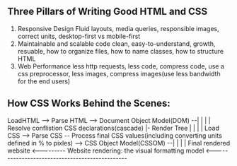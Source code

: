 ## Three Pillars of Writing Good HTML and CSS
1. Responsive Design
  Fluid layouts, media queries, responsible images, correct units, desktop-first vs mobile-first
2. Maintainable and scalable code
  clean, easy-to-understand, growth, resuable, how to organize files, how to name classes, how to structure HTML
3. Web Performance
  less http requests, less code, compress code, use a css preprocessor, less images, compress images(use less bandwidth for the end users)
  
## How CSS Works Behind the Scenes:
LoadHTML  --> Parse HTML --> Document Object Model(DOM)                                                                                          --|
                  |                                                                                                                                |
                  |               Resolve conflistion CSS declarations(cascade)                                                                    |- Render Tree
                  |                    |                                                                                                           |        |
              Load CSS --> Parse CSS  -- Process final CSS values(including converting units defined in % to pixles) --> CSS Object Model(CSSOM) --|        |
                                                                                                                                                            |
                                                                                                                                                            |
                            Final rendered website <--------- Website rendering: the visual formatting model <-----------------------------------------------
                            

